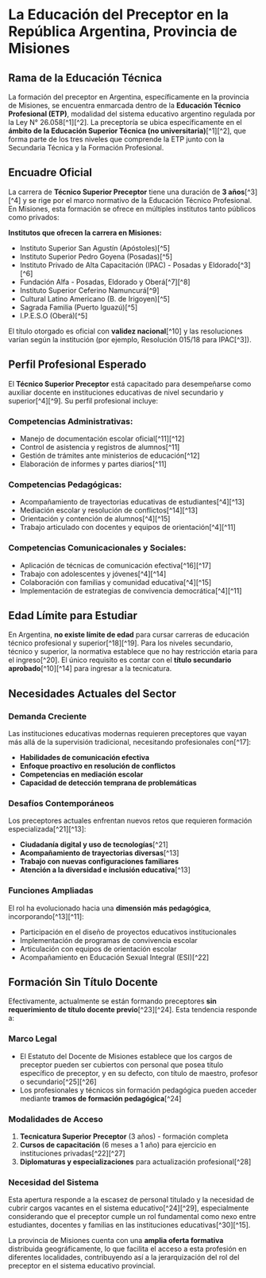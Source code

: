 
# La Educación del Preceptor en la República Argentina, Provincia de Misiones

## Rama de la Educación Técnica

La formación del preceptor en Argentina, específicamente en la provincia de Misiones, se encuentra enmarcada dentro de la **Educación Técnico Profesional (ETP)**, modalidad del sistema educativo argentino regulada por la Ley N° 26.058[^1][^2]. La preceptoría se ubica específicamente en el **ámbito de la Educación Superior Técnica (no universitaria)**[^1][^2], que forma parte de los tres niveles que comprende la ETP junto con la Secundaria Técnica y la Formación Profesional.

## Encuadre Oficial

La carrera de **Técnico Superior Preceptor** tiene una duración de **3 años**[^3][^4] y se rige por el marco normativo de la Educación Técnico Profesional. En Misiones, esta formación se ofrece en múltiples institutos tanto públicos como privados:

**Institutos que ofrecen la carrera en Misiones:**

- Instituto Superior San Agustín (Apóstoles)[^5]
- Instituto Superior Pedro Goyena (Posadas)[^5]
- Instituto Privado de Alta Capacitación (IPAC) - Posadas y Eldorado[^3][^6]
- Fundación Alfa - Posadas, Eldorado y Oberá[^7][^8]
- Instituto Superior Ceferino Namuncurá[^9]
- Cultural Latino Americano (B. de Irigoyen)[^5]
- Sagrada Familia (Puerto Iguazú)[^5]
- I.P.E.S.O (Oberá)[^5]

El título otorgado es oficial con **validez nacional**[^10] y las resoluciones varían según la institución (por ejemplo, Resolución 015/18 para IPAC[^3]).

## Perfil Profesional Esperado

El **Técnico Superior Preceptor** está capacitado para desempeñarse como auxiliar docente en instituciones educativas de nivel secundario y superior[^4][^9]. Su perfil profesional incluye:

### Competencias Administrativas:

- Manejo de documentación escolar oficial[^11][^12]
- Control de asistencia y registros de alumnos[^11]
- Gestión de trámites ante ministerios de educación[^12]
- Elaboración de informes y partes diarios[^11]


### Competencias Pedagógicas:

- Acompañamiento de trayectorias educativas de estudiantes[^4][^13]
- Mediación escolar y resolución de conflictos[^14][^13]
- Orientación y contención de alumnos[^4][^15]
- Trabajo articulado con docentes y equipos de orientación[^4][^11]


### Competencias Comunicacionales y Sociales:

- Aplicación de técnicas de comunicación efectiva[^16][^17]
- Trabajo con adolescentes y jóvenes[^4][^14]
- Colaboración con familias y comunidad educativa[^4][^15]
- Implementación de estrategias de convivencia democrática[^4][^11]


## Edad Límite para Estudiar

En Argentina, **no existe límite de edad** para cursar carreras de educación técnico profesional y superior[^18][^19]. Para los niveles secundario, técnico y superior, la normativa establece que no hay restricción etaria para el ingreso[^20]. El único requisito es contar con el **título secundario aprobado**[^10][^14] para ingresar a la tecnicatura.

## Necesidades Actuales del Sector

### Demanda Creciente

Las instituciones educativas modernas requieren preceptores que vayan más allá de la supervisión tradicional, necesitando profesionales con[^17]:

- **Habilidades de comunicación efectiva**
- **Enfoque proactivo en resolución de conflictos**
- **Competencias en mediación escolar**
- **Capacidad de detección temprana de problemáticas**


### Desafíos Contemporáneos

Los preceptores actuales enfrentan nuevos retos que requieren formación especializada[^21][^13]:

- **Ciudadanía digital y uso de tecnologías**[^21]
- **Acompañamiento de trayectorias diversas**[^13]
- **Trabajo con nuevas configuraciones familiares**
- **Atención a la diversidad e inclusión educativa**[^13]


### Funciones Ampliadas

El rol ha evolucionado hacia una **dimensión más pedagógica**, incorporando[^13][^11]:

- Participación en el diseño de proyectos educativos institucionales
- Implementación de programas de convivencia escolar
- Articulación con equipos de orientación escolar
- Acompañamiento en Educación Sexual Integral (ESI)[^22]


## Formación Sin Título Docente

Efectivamente, actualmente se están formando preceptores **sin requerimiento de título docente previo**[^23][^24]. Esta tendencia responde a:

### Marco Legal

- El Estatuto del Docente de Misiones establece que los cargos de preceptor pueden ser cubiertos con personal que posea título específico de preceptor, y en su defecto, con título de maestro, profesor o secundario[^25][^26]
- Los profesionales y técnicos sin formación pedagógica pueden acceder mediante **tramos de formación pedagógica**[^24]


### Modalidades de Acceso

1. **Tecnicatura Superior Preceptor** (3 años) - formación completa
2. **Cursos de capacitación** (6 meses a 1 año) para ejercicio en instituciones privadas[^22][^27]
3. **Diplomaturas y especializaciones** para actualización profesional[^28]

### Necesidad del Sistema

Esta apertura responde a la escasez de personal titulado y la necesidad de cubrir cargos vacantes en el sistema educativo[^24][^29], especialmente considerando que el preceptor cumple un rol fundamental como nexo entre estudiantes, docentes y familias en las instituciones educativas[^30][^15].

La provincia de Misiones cuenta con una **amplia oferta formativa** distribuida geográficamente, lo que facilita el acceso a esta profesión en diferentes localidades, contribuyendo así a la jerarquización del rol del preceptor en el sistema educativo provincial.

